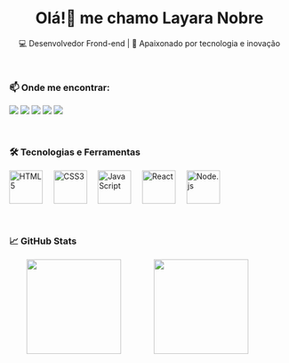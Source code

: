 <h1 align="center">Olá!👋 me chamo Layara Nobre</h1>

<p align="center">
  💻 Desenvolvedor Frond-end | 🚀 Apaixonado por tecnologia e inovação
</p>

<br>

### 📫 Onde me encontrar:        
<a href="https://seulink.com" target="_blank"><img src="https://img.shields.io/badge/website-000000?style=for-the-badge&logo=About.me&logoColor=white"/></a>
<a href="https://web.telegram.org/k/" target="_blank"><img src="https://img.shields.io/badge/Telegram-2CA5E0?style=for-the-badge&logo=telegram&logoColor=white"></a>
<a href="https://discord.com/channels/@lis_star._99561" target="_blank"><img src="https://img.shields.io/badge/Discord-7289DA?style=for-the-badge&logo=discord&logoColor=white"/></a>
<a href="https://www.linkedin.com/in/layara-nobre-2a731b238/" target="_blank"><img src="https://img.shields.io/badge/LinkedIn-0077B5?style=for-the-badge&logo=linkedin&logoColor=white"/></a>
<a href="https://mailto:layaranobre950@gmail.com" target="_blank"><img src="https://img.shields.io/badge/Gmail-D14836?style=for-the-badge&logo=gmail&logoColor=white"/></a>

<br>

### 🛠 Tecnologias e Ferramentas
<p align="left">
  <img src="https://cdn.jsdelivr.net/gh/devicons/devicon/icons/html5/html5-original.svg" alt="HTML5" width="60" height="60"/>
  &nbsp;&nbsp;&nbsp;
  <img src="https://cdn.jsdelivr.net/gh/devicons/devicon/icons/css3/css3-original.svg" alt="CSS3" width="60" height="60"/>
  &nbsp;&nbsp;&nbsp;
  <img src="https://cdn.jsdelivr.net/gh/devicons/devicon/icons/javascript/javascript-original.svg" alt="JavaScript" width="60" height="60"/>
  &nbsp;&nbsp;&nbsp;
  <img src="https://cdn.jsdelivr.net/gh/devicons/devicon/icons/react/react-original.svg" alt="React" width="60" height="60"/>
  &nbsp;&nbsp;&nbsp;
  <img src="https://cdn.jsdelivr.net/gh/devicons/devicon/icons/nodejs/nodejs-original.svg" alt="Node.js" width="60" height="60"/>
  &nbsp;&nbsp;&nbsp;
</p>


<br>


### 📈 GitHub Stats

<p align="center">
  <img height="170em" src="https://github-readme-stats.vercel.app/api?username=Layaranobre&show_icons=true&theme=tokyonight" />
    &nbsp;&nbsp;&nbsp;&nbsp;&nbsp;&nbsp;&nbsp;&nbsp;&nbsp;&nbsp;&nbsp;&nbsp;&nbsp;
  <img height="170em" src="https://github-readme-stats.vercel.app/api/top-langs/?username=Layaranobre&layout=compact&theme=tokyonight" />
  &nbsp;&nbsp;&nbsp;&nbsp;&nbsp;&nbsp;&nbsp;&nbsp;&nbsp;&nbsp;
</p>
